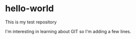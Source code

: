 # hello-world
This is my test repository

I'm interesting in learning about GIT so I'm
adding a few lines.
